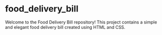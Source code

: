 # food_delivery_bill
Welcome to the Food Delivery Bill repository! This project contains a simple and elegant food delivery bill created using HTML and CSS.
